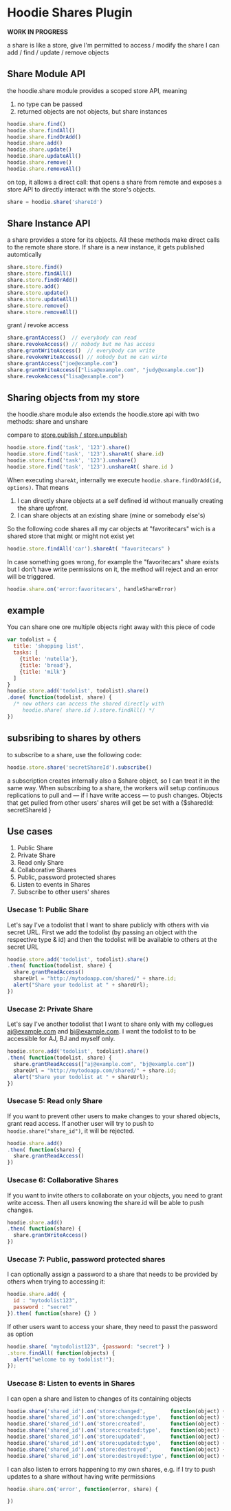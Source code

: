 Hoodie Shares Plugin
====================

**WORK IN PROGRESS**

a share is like a store, give I'm permitted to access / modify the share
I can add / find / update / remove objects

Share Module API
------------------

the hoodie.share module provides a scoped store API, meaning

1. no type can be passed
2. returned objects are not objects, but share instances

```js
hoodie.share.find()
hoodie.share.findAll()
hoodie.share.findOrAdd()
hoodie.share.add()
hoodie.share.update()
hoodie.share.updateAll()
hoodie.share.remove()
hoodie.share.removeAll()
```

on top, it allows a direct call:
that opens a share from remote and exposes a store API
to directly interact with the store's objects.

```js
share = hoodie.share('shareId')
```

Share Instance API
--------------------

a share provides a store for its objects.
All these methods make direct calls to the
remote share store. If share is a new instance,
it gets published automtically

```js
share.store.find()
share.store.findAll()
share.store.findOrAdd()
share.store.add()
share.store.update()
share.store.updateAll()
share.store.remove()
share.store.removeAll()
```

grant / revoke access

```js
share.grantAccess()  // everybody can read
share.revokeAccess() // nobody but me has access
share.grantWriteAccess()  // everybody can write
share.revokeWriteAccess() // nobody but me can wirte
share.grantAccess("joe@example.com")
share.grantWriteAccess(["lisa@example.com", "judy@example.com"])
share.revokeAccess("lisa@example.com")
```


Sharing objects from my store
-------------------------------

the hoodie.share module also extends the hoodie.store
api with two methods: share and unshare

compare to [store.publish / store.unpublish](http://hood.ie/#publicShares)

```js
hoodie.store.find('task', '123').share()
hoodie.store.find('task', '123').shareAt( share.id)
hoodie.store.find('task', '123').unshare()
hoodie.store.find('task', '123').unshareAt( share.id )
```

When executing `shareAt`, internally we execute
`hoodie.share.findOrAdd(id, options)`. That means

1. I can directly share objects at a self defined id
   without manually creating the share upfront.
2. I can share objects at an existing share
   (mine or somebody else's)

So the following code shares all my car objects at "favoritecars"
wich is a shared store that might or might not exist yet

```js
hoodie.store.findAll('car').shareAt( "favoritecars" )
```

In case something goes wrong, for example the "favoritecars" share
exists but I don't have write permissions on it, the method will
reject and an error will be triggered.

```js
hoodie.share.on('error:favoritecars', handleShareError)
```


example
---------

You can share one ore multiple objects right away with this
piece of code

```js
var todolist = {
  title: 'shopping list',
  tasks: [
    {title: 'nutella'},
    {title: 'bread'},
    {title: 'milk'}
  ]
}
hoodie.store.add('todolist', todolist).share()
.done( function(todolist, share) {
  /* now others can access the shared directly with
     hoodie.share( share.id ).store.findAll() */
})
```


subsribing to shares by others
--------------------------------

to subscribe to a share, use the following code:

```js
hoodie.store.share('secretShareId').subscribe()
```

a subscription creates internally also a $share object,
so I can treat it in the same way. When subscribing to
a share, the workers will setup continuous replications
to pull and — if I have write access — to push changes.
Objects that get pulled from other users' shares will
get be set with a {$sharedId: secretShareId }


Use cases
-----------

1. Public Share
2. Private Share
5. Read only Share
6. Collaborative Shares
7. Public, password protected shares
8. Listen to events in Shares
9. Subscribe to other users' shares


### Usecase 1: Public Share

Let's say I've a todolist that I want to share
publicly with others with via secret URL. First we add the todolist
(by passing an object with the respective type & id) and then
the todolist will be available to others at the secret URL

```js
hoodie.store.add('todolist', todolist).share()
.then( function(todolist, share) {
  share.grantReadAccess()
  shareUrl = "http://mytodoapp.com/shared/" + share.id;
  alert("Share your todolist at " + shareUrl);
})
```


### Usecase 2: Private Share

Let's say I've another todolist that I want to share only
with my collegues aj@example.com and bj@example.com. I want the todolist to
to be accessible for AJ, BJ and myself only.

```js
hoodie.store.add('todolist', todolist).share()
.then( function(todolist, share) {
  share.grantReadAccess(["aj@example.com", "bj@example.com"])
  shareUrl = "http://mytodoapp.com/shared/" + share.id;
  alert("Share your todolist at " + shareUrl);
})
```



### Usecase 5: Read only Share

If you want to prevent other users to make changes to your shared objects,
grant read access. If another user will try to push to
`hoodie.share("share_id")`, it will be rejected.


```js
hoodie.share.add()
.then( function(share) {
  share.grantReadAccess()
})
```


### Usecase 6: Collaborative Shares

If you want to invite others to collaborate on your objects, you need
to grant write access. Then all users knowing the
share.id will be able to push changes.

```js
hoodie.share.add()
.then( function(share) {
  share.grantWriteAccess()
})
```


### Usecase 7: Public, password protected shares

I can optionally assign a password to a share that needs to be provided by
others when trying to accessing it:

```js
hoodie.share.add( {
  id : "mytodolist123",
  password : "secret"
}).then( function(share) {} )
```

If other users want to access your share, they need to passt the password
as option

```js
hoodie.share( "mytodolist123", {password: "secret"} )
.store.findAll( function(objects) {
  alert("welcome to my todolist!");
});
```


### Usecase 8: Listen to events in Shares

I can open a share and listen to changes of its containing objects

```js
hoodie.share('shared_id').on('store:changed',        function(object) { /*...*/ });
hoodie.share('shared_id').on('store:changed:type',   function(object) { /*...*/ });
hoodie.share('shared_id').on('store:created',        function(object) { /*...*/ });
hoodie.share('shared_id').on('store:created:type',   function(object) { /*...*/ });
hoodie.share('shared_id').on('store:updated',        function(object) { /*...*/ });
hoodie.share('shared_id').on('store:updated:type',   function(object) { /*...*/ });
hoodie.share('shared_id').on('store:destroyed',      function(object) { /*...*/ });
hoodie.share('shared_id').on('store:destroyed:type', function(object) { /*...*/ });
```

I can also listen to errors happening to my own shares, e.g. if I
try to push updates to a share without having write permissions

```js
hoodie.share.on('error', function(error, share) {

})
```
